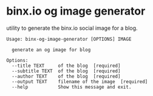 # binx.io og image generator

utility to generate the binx.io social image for a blog.

```
Usage: binx-og-image-generator [OPTIONS] IMAGE

  generate an og image for blog

Options:
  --title TEXT     of the blog  [required]
  --subtitle TEXT  of the blog  [required]
  --author TEXT    of the blog  [required]
  --output TEXT    filename of the image  [required]
  --help           Show this message and exit.
```
